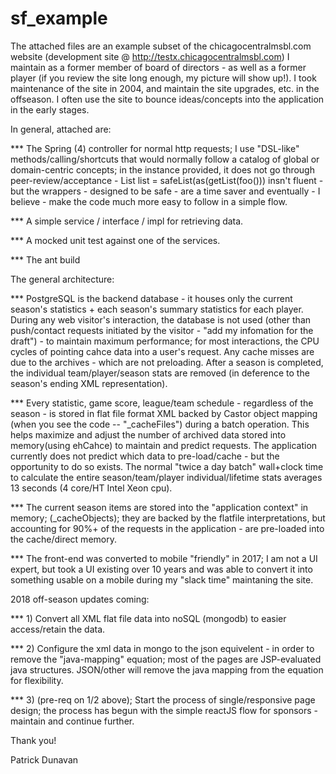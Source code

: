 # sf_example


The attached files are an example subset of the chicagocentralmsbl.com website (development site @ http://testx.chicagocentralmsbl.com) I maintain as a former member of board of directors - as well as a former player (if you review the site long enough, my picture will show up!).  I took maintenance of the site in 2004, and maintain the site upgrades, etc. in the offseason.  I often use the site to bounce ideas/concepts into the application in the early stages.


In general, attached are: 

*** The Spring (4) controller for normal http requests;  I use "DSL-like" methods/calling/shortcuts that would normally follow a catalog of global or domain-centric concepts; in the instance provided, it does not go through peer-review/acceptance  - List<String> list = safeList(as(getList(foo())) insn't fluent - but the wrappers - designed to be safe - are a time saver and eventually - I believe - make the code much more easy to follow in a simple flow.

*** A simple service / interface / impl for retrieving data.

*** A mocked unit test against one of the services.

*** The ant build



The general architecture:

*** PostgreSQL is the backend database - it houses only the current season's statistics + each season's summary statistics for each  player. During any web visitor's interaction, the database is not used (other than push/contact requests initiated by the visitor - "add my infomation for the draft") - to maintain maximum performance; for most interactions, the CPU cycles of pointing cahce data into a user's request.  Any cache misses are due to the archives - which are not preloading.  After a season is completed, the individual team/player/season stats are removed (in deference to the season's ending XML representation).

*** Every statistic, game score, league/team schedule - regardless of the season - is stored in flat file format XML backed by Castor object mapping (when you see the code -- "_cacheFiles") during a batch operation.  This helps maximize and adjust the number of archived data stored into memory(using ehCahce) to maintain and predict requests.  The application currently does not predict which data to pre-load/cache - but the opportunity to do so exists.  The normal "twice a day batch" wall+clock time to calculate the entire season/team/player individual/lifetime stats averages 13 seconds (4 core/HT Intel Xeon cpu).

*** The current season items are stored into the "application context" in memory; (_cacheObjects);  they are backed by the flatfile interpretations, but accounting for 90%+ of the requests in the application - are pre-loaded into the cache/direct memory. 

*** The front-end was converted to mobile "friendly" in 2017; I am not a UI expert, but took a UI existing over 10 years and was able to convert it into something usable on a mobile during my "slack time" maintaning the site.


2018 off-season updates coming: 

*** 1) Convert all XML flat file data into noSQL (mongodb) to easier access/retain the data.

*** 2) Configure the xml data in mongo to the json equivelent - in order to remove the "java-mapping" equation; most of the pages are JSP-evaluated java structures.  JSON/other will remove the java mapping from the equation for flexibility.

*** 3) (pre-req on 1/2 above); Start the process of single/responsive page design; the process has begun with the simple reactJS flow for sponsors - maintain and continue further.




Thank you! 

Patrick Dunavan










